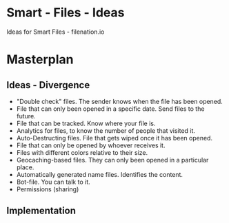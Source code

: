 # Smart - Files - Ideas

Ideas for Smart Files - filenation.io

# Masterplan
## Ideas - Divergence
* "Double check" files. The sender knows when the file has been opened.
* File that can only been opened in a specific date. Send files to the future.
* File that can be tracked. Know where your file is.
* Analytics for files, to know the number of people that visited it.
* Auto-Destructing files. File that gets wiped once it has been opened.
* File that can only be opened by whoever receives it.
* Files with different colors relative to their size.
* Geocaching-based files. They can only been opened in a particular place.
* Automatically generated name files. Identifies the content.
* Bot-file. You can talk to it.
* Permissions (sharing)


## Implementation



